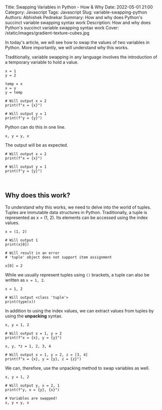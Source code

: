Title: Swapping Variables in Python - How & Why
Date: 2022-05-01 21:00
Category: Javascript
Tags: Javascript
Slug: variable-swapping-python
Authors: Abhishek Pednekar
Summary: How and why does Python's succinct variable swapping syntax work
Description: How and why does Python's succinct variable swapping syntax work
Cover: /static/images/gradient-texture-cubes.jpg

In today's article, we will see how to swap the values of two variables in Python. More importantly, we will understand why this works.

Traditionally, variable swapping in any language involves the introduction of a temporary variable to hold a value.

```
x = 1
y = 2

temp = x
x = y
y = temp

# Will output x = 2
print(f"x = {x}")

# Will output y = 1
print(f"y = {y}")

```

Python can do this in one line.

```
x, y = y, x
```

The output will be as expected.

```
# Will output x = 2
print(f"x = {x}")

# Will output y = 1
print(f"y = {y}")
```

<br />

## Why does this work?

To understand why this works, we need to delve into the world of tuples. Tuples are immutable data structures in Python. Traditionally, a tuple is represented as x = (1, 2). Its elements can be accessed using the index values.

```
x = (1, 2)

# Will output 1
print(x[0])

# Will result in an error
# 'tuple' object does not support item assignment

x[0] = 2

```

While we usually represent tuples using `()` brackets, a tuple can also be written as `x = 1, 2`.

```
x = 1, 2

# Will output <class 'tuple'>
print(type(x))
```

In addition to using the index values, we can extract values from tuples by using the **unpacking** syntax.

```
x, y = 1, 2

# Will output x = 1, y = 2
print(f"x = {x}, y = {y}")

x, y, *z = 1, 2, 3, 4

# Will output x = 1, y = 2, z = [3, 4]
print(f"x = {x}, y = {y}, z = {z}")

```

We can, therefore, use the unpacking method to swap variables as well.

```
x, y = 1, 2

# Will output y, x = 2, 1
print(f"y, x = {y}, {x}")

# Variables are swapped!
x, y = y, x

```
